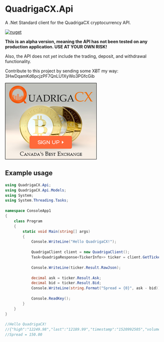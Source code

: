 # QuadrigaCX.Api
A .Net Standard client for the QuadrigaCX cryptocurrency API. 



[![nuget](https://img.shields.io/nuget/v/QuadrigaCX.Api.svg)](https://www.nuget.org/packages/QuadrigaCX.Api/)

**This is an alpha version, meaning the API has not been tested on any production application. USE AT YOUR OWN RISK!**

Also, the API does not *yet* include the trading, deposit, and withdrawal functionality.

Contribute to this project by sending some XɃT my way:  3HwDqamKd6pcjzPF7QnLU1XyWo3PGfcGib

[![Sign-up with QuadrigaCX](https://github.com/RobJohnston/QuadrigaCX.Api/blob/master/QCX%20300x250%20White%20CDN%20Sign%20Up.jpg)](https://www.quadrigacx.com/?ref=c7flx49lbhc3b1awgl8pig7l)


## Example usage

```cs
using QuadrigaCX.Api;
using QuadrigaCX.Api.Models;
using System;
using System.Threading.Tasks;

namespace ConsoleApp1
{
    class Program
    {
        static void Main(string[] args)
        {
            Console.WriteLine("Hello QuadrigaCX!");

            QuadrigaClient client = new QuadrigaClient();
            Task<QuadrigaResponse<TickerInfo>> ticker = client.GetTickerInformation("btc_cad");

            Console.WriteLine(ticker.Result.RawJson);

            decimal ask = ticker.Result.Ask;
            decimal bid = ticker.Result.Bid;
            Console.WriteLine(string.Format("Spread = {0}", ask - bid));

            Console.ReadKey();
        }
    }
}

//Hello QuadrigaCX!
//{"high":"12249.98","last":"12189.99","timestamp":"1520992505","volume":"378.10630916","vwap":"12005.54209284","low":"11921.00","ask":"12150.00","bid":"12000.00"}
//Spread = 150.00

```